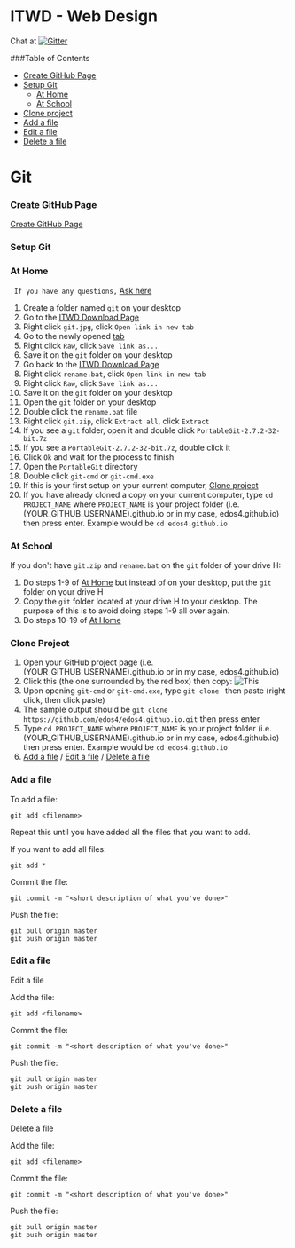 # ITWD - Web Design

Chat at   [![Gitter](https://badges.gitter.im/edos4/itwd.svg)](https://gitter.im/edos4/itwd?utm_source=badge&utm_medium=badge&utm_campaign=pr-badge&utm_content=badge)

###Table of Contents
  * [Create GitHub Page](#create-github-page)
  * [Setup Git](#setup-git)
    * [At Home](#at-home)
    * [At School](#at-school)
  * [Clone project](#clone-project)
  * [Add a file](#add-a-file)
  * [Edit a file](#edit-a-file)
  * [Delete a file](#delete-a-file)

# Git

### Create GitHub Page
[Create GitHub Page](https://pages.github.com/)

### Setup Git

### At Home
`` If you have any questions,`` [Ask here](https://gitter.im/edos4/itwd) 

1. Create a folder named `git` on your desktop
2. Go to the [ITWD Download Page](https://github.com/edos4/itwd/tree/master/Downloads)
2. Right click `git.jpg`, click `Open link in new tab`
3. Go to the newly opened [tab](https://github.com/edos4/itwd/blob/master/Downloads/git.jpg)
4. Right click `Raw`, click `Save link as...`
5. Save it on the `git` folder on your desktop
6. Go back to the [ITWD Download Page](https://github.com/edos4/itwd/tree/master/Downloads)
7. Right click `rename.bat`, click `Open link in new tab`
8. Right click `Raw`, click `Save link as...`
9. Save it on the `git` folder on your desktop
10. Open the `git` folder on your desktop
11. Double click the `rename.bat` file
12. Right click `git.zip`, click `Extract all`, click `Extract`
13. If you see a `git` folder, open it and double click `PortableGit-2.7.2-32-bit.7z`
14. If you see a `PortableGit-2.7.2-32-bit.7z`, double click it
15. Click `Ok` and wait for the process to finish
16. Open the `PortableGit` directory
17. Double click `git-cmd` or `git-cmd.exe`
18. If this is your first setup on your current computer, [Clone project](#clone-project)
19. If you have already cloned a copy on your current computer, type `cd PROJECT_NAME` where `PROJECT_NAME` is your project folder (i.e. (YOUR_GITHUB_USERNAME).github.io or in my case, edos4.github.io) then press enter. Example would be `cd edos4.github.io`
 
### At School
If you don't have `git.zip` and `rename.bat` on the `git` folder of your drive H:
1. Do steps 1-9 of [At Home](#at-home) but instead of on your desktop, put the `git` folder on your drive H
2. Copy the `git` folder located at your drive H to your desktop. The purpose of this is to avoid doing steps 1-9 all over again.
3. Do steps 10-19 of [At Home](#at-home)

### Clone Project
1. Open your GitHub project page (i.e. (YOUR_GITHUB_USERNAME).github.io or in my case, edos4.github.io)
2. Click this (the one surrounded by the red box) then copy:
![This](https://raw.githubusercontent.com/edos4/itwd/master/assets/repo_name.png)
3. Upon opening `git-cmd` or `git-cmd.exe`, type `git clone ` then paste (right click, then click paste)
4. The sample output should be `git clone https://github.com/edos4/edos4.github.io.git` then press enter
5. Type `cd PROJECT_NAME` where `PROJECT_NAME` is your project folder (i.e. (YOUR_GITHUB_USERNAME).github.io or in my case, edos4.github.io) then press enter. Example would be `cd edos4.github.io`
6. [Add a file](#add-a-file) / [Edit a file](#edit-a-file) / [Delete a file](#delete-a-file)

### Add a file

To add a file: 
```
git add <filename>
```

Repeat this until you have added all the files that you want to add. 

If you want to add all files: 
```
git add *
```

Commit the file:
```
git commit -m "<short description of what you've done>"
```

Push the file:
```
git pull origin master
git push origin master
```

### Edit a file

Edit a file

Add the file:
```
git add <filename>
```

Commit the file:
```
git commit -m "<short description of what you've done>"
```

Push the file:
```
git pull origin master
git push origin master
```

### Delete a file

Delete a file

Add the file:
```
git add <filename>
```

Commit the file:
```
git commit -m "<short description of what you've done>"
```

Push the file:
```
git pull origin master
git push origin master
```


